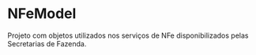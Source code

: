 NFeModel
========

Projeto com objetos utilizados nos serviços de NFe disponibilizados pelas Secretarias de Fazenda.
